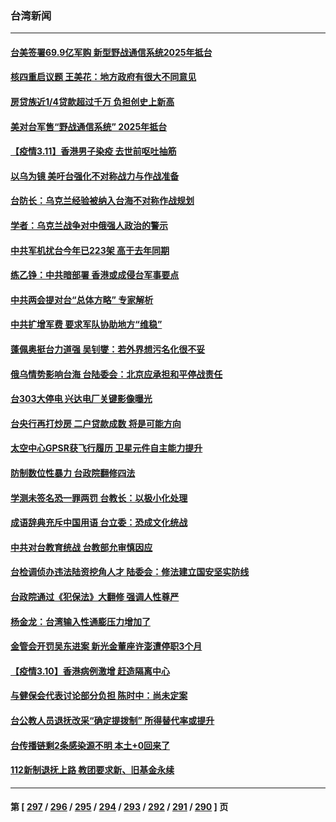### 台湾新闻
---
#### [台美签署69.9亿军购 新型野战通信系统2025年抵台](../../pages/ncid1349361/n13639216.md) 
#### [核四重启议题 王美花：地方政府有很大不同意见](../../pages/ncid1349361/n13639144.md) 
#### [房贷族近1/4贷款超过千万 负担创史上新高](../../pages/ncid1349361/n13638857.md) 
#### [美对台军售“野战通信系统” 2025年抵台](../../pages/ncid1349361/n13638805.md) 
#### [【疫情3.11】香港男子染疫 去世前呕吐抽筋](../../pages/ncid1349361/n13638788.md) 
#### [以乌为镜 美吁台强化不对称战力与作战准备](../../pages/ncid1349361/n13638582.md) 
#### [台防长：乌克兰经验被纳入台海不对称作战规划](../../pages/ncid1349361/n13637960.md) 
#### [学者：乌克兰战争对中俄强人政治的警示](../../pages/ncid1349361/n13637397.md) 
#### [中共军机扰台今年已223架 高于去年同期](../../pages/ncid1349361/n13637119.md) 
#### [练乙铮：中共暗部署 香港或成侵台军事要点](../../pages/ncid1349361/n13636735.md) 
#### [中共两会提对台“总体方略” 专家解析](../../pages/ncid1349361/n13637095.md) 
#### [中共扩增军费 要求军队协助地方“维稳”](../../pages/ncid1349361/n13637020.md) 
#### [蓬佩奥挺台力道强 吴钊燮：若外界想污名化很不妥](../../pages/ncid1349361/n13636990.md) 
#### [俄乌情势影响台海 台陆委会：北京应承担和平停战责任](../../pages/ncid1349361/n13636916.md) 
#### [台303大停电 兴达电厂关键影像曝光](../../pages/ncid1349361/n13636921.md) 
#### [台央行再打炒房 二户贷款成数 将是可能方向](../../pages/ncid1349361/n13636718.md) 
#### [太空中心GPSR获飞行履历 卫星元件自主能力提升](../../pages/ncid1349361/n13636778.md) 
#### [防制数位性暴力 台政院翻修四法](../../pages/ncid1349361/n13636769.md) 
#### [学测未签名恐一罪两罚 台教长：以极小化处理](../../pages/ncid1349361/n13636766.md) 
#### [成语辞典充斥中国用语 台立委：恐成文化统战](../../pages/ncid1349361/n13636783.md) 
#### [中共对台教育统战 台教部允审慎因应](../../pages/ncid1349361/n13636785.md) 
#### [台检调侦办违法陆资挖角人才 陆委会：修法建立国安坚实防线](../../pages/ncid1349361/n13636699.md) 
#### [台政院通过《犯保法》大翻修 强调人性尊严](../../pages/ncid1349361/n13636722.md) 
#### [杨金龙：台湾输入性通膨压力增加了](../../pages/ncid1349361/n13636724.md) 
#### [金管会开罚吴东进案 新光金董座许澎遭停职3个月](../../pages/ncid1349361/n13636720.md) 
#### [【疫情3.10】香港病例激增 赶造隔离中心](../../pages/ncid1349361/n13636257.md) 
#### [与健保会代表讨论部分负担 陈时中：尚未定案](../../pages/ncid1349361/n13636662.md) 
#### [台公教人员退抚改采“确定提拨制” 所得替代率或提升](../../pages/ncid1349361/n13636666.md) 
#### [台传播链剩2条感染源不明 本土+0回来了](../../pages/ncid1349361/n13636659.md) 
#### [112新制退抚上路 教团要求新、旧基金永续](../../pages/ncid1349361/n13636664.md) 

---
#### 第 [ [297](./297.md) / [296](./296.md) / [295](./295.md) / [294](./294.md) / [293](./293.md) / [292](./292.md) / [291](./291.md) / [290](./290.md) ] 页
